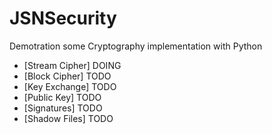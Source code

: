 
# JSNSecurity

Demotration some Cryptography implementation with Python


- [Stream Cipher] DOING
- [Block Cipher]  TODO
- [Key Exchange]  TODO
- [Public Key]    TODO
- [Signatures]    TODO
- [Shadow Files]  TODO
